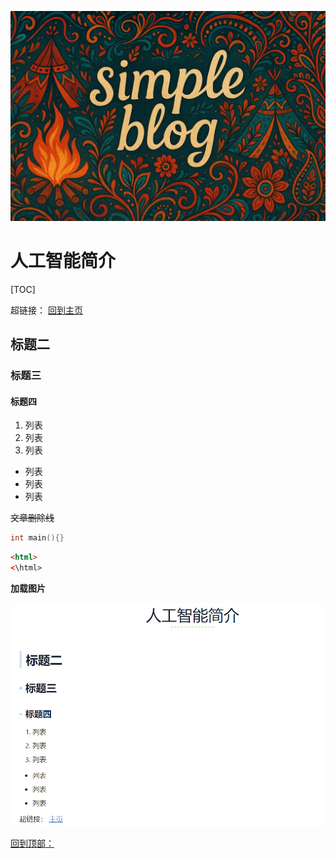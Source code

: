  ![image-20250506163006855](%E7%AC%AC%E4%B8%80%E7%AB%A0.assets/image-20250506163006855-17465202115411.png)





# 人工智能简介

[TOC]

超链接： [回到主页](../index.html)



## 标题二

### 标题三

#### 标题四

1. 列表
2. 列表
3. 列表

- 列表
- 列表
- 列表



<!--这是解释注释-->

~~文章删除线~~

```c
int main(){}
```

```html
<html>
<\html>
```



**加载图片**

![image-20250506144103523](%E7%AC%AC%E4%B8%80%E7%AB%A0.assets/image-20250506144103523-17465136671861.png)

[回到顶部：](#人工智能简介)



